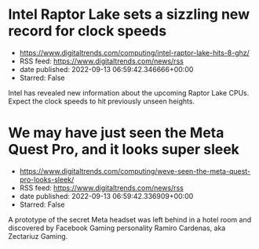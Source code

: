 # Intel Raptor Lake sets a sizzling new record for clock speeds
 - https://www.digitaltrends.com/computing/intel-raptor-lake-hits-8-ghz/
 - RSS feed: https://www.digitaltrends.com/news/rss
 - date published: 2022-09-13 06:59:42.346666+00:00
 - Starred: False

Intel has revealed new information about the upcoming Raptor Lake CPUs. Expect the clock speeds to hit previously unseen heights.

# We may have just seen the Meta Quest Pro, and it looks super sleek
 - https://www.digitaltrends.com/computing/weve-seen-the-meta-quest-pro-looks-sleek/
 - RSS feed: https://www.digitaltrends.com/news/rss
 - date published: 2022-09-13 06:59:42.336909+00:00
 - Starred: False

A prototype of the secret Meta headset was left behind in a hotel room and discovered by Facebook Gaming personality Ramiro Cardenas, aka Zectariuz Gaming.
